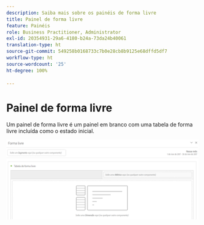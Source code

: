 ```yaml
---
description: Saiba mais sobre os painéis de forma livre
title: Painel de forma livre
feature: Painéis
role: Business Practitioner, Administrator
exl-id: 20354931-29a6-4180-b24a-73da24b40061
translation-type: ht
source-git-commit: 549258b0168733c7b0e28cb8b9125e68dffd5df7
workflow-type: ht
source-wordcount: '25'
ht-degree: 100%

---
```


# Painel de forma livre

Um painel de forma livre é um painel em branco com uma tabela de forma livre incluída como o estado inicial.

![](assets/freeform-panel.png)
